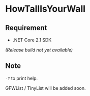 # HowTallIsYourWall

## Requirement

* .NET Core 2.1 SDK

*(Release build not yet available)*

## Note

`-?` to print help.

GFWList / TinyList will be added soon.
